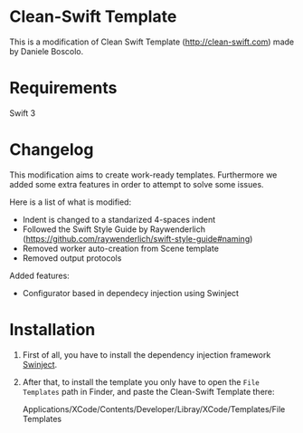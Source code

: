 # Clean-Swift Template
This is a modification of Clean Swift Template (http://clean-swift.com) made by Daniele Boscolo.

# Requirements
Swift 3

# Changelog
This modification aims to create work-ready templates. Furthermore we added some extra features in order to attempt to solve some issues.

Here is a list of what is modified:

* Indent is changed to a standarized 4-spaces indent
* Followed the Swift Style Guide by Raywenderlich (https://github.com/raywenderlich/swift-style-guide#naming)
* Removed worker auto-creation from Scene template
* Removed output protocols

Added features:
* Configurator based in dependecy injection using Swinject

# Installation
1. First of all, you have to install the dependency injection framework [Swinject](https://github.com/Swinject/Swinject).

2. After that, to install the template you only have to open the `File Templates` path in Finder, and paste the Clean-Swift Template there:

    Applications/XCode/Contents/Developer/Libray/XCode/Templates/File Templates
